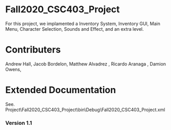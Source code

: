 # Fall2020_CSC403_Project

For this project, we implamented a Inventory System, Inventory GUI, Main Menu, Character Selection,
Sounds and Effect, and an extra level.

# Contributers
Andrew Hall,
Jacob Bordelon,
Matthew Alvadrez ,
Ricardo Aranaga ,
Damion Owens,

# Extended Documentation
See. Project\Fall2020_CSC403_Project\bin\Debug\Fall2020_CSC403_Project.xml



### Version 1.1
